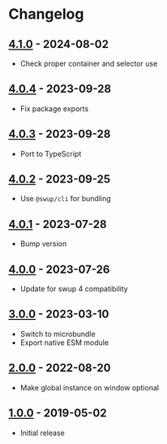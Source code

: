 # Changelog

## [4.1.0] - 2024-08-02

- Check proper container and selector use

## [4.0.4] - 2023-09-28

- Fix package exports

## [4.0.3] - 2023-09-28

- Port to TypeScript

## [4.0.2] - 2023-09-25

- Use `@swup/cli` for bundling

## [4.0.1] - 2023-07-28

- Bump version

## [4.0.0] - 2023-07-26

- Update for swup 4 compatibility

## [3.0.0] - 2023-03-10

- Switch to microbundle
- Export native ESM module

## [2.0.0] - 2022-08-20

- Make global instance on window optional

## [1.0.0] - 2019-05-02

- Initial release

[4.1.0]: https://github.com/swup/debug-plugin/releases/tag/4.1.0
[4.0.4]: https://github.com/swup/debug-plugin/releases/tag/4.0.4
[4.0.3]: https://github.com/swup/debug-plugin/releases/tag/4.0.3
[4.0.2]: https://github.com/swup/debug-plugin/releases/tag/4.0.2
[4.0.1]: https://github.com/swup/debug-plugin/releases/tag/4.0.1
[4.0.0]: https://github.com/swup/debug-plugin/releases/tag/4.0.0
[3.0.0]: https://github.com/swup/debug-plugin/releases/tag/3.0.0
[2.0.0]: https://github.com/swup/debug-plugin/releases/tag/2.0.0
[1.0.0]: https://github.com/swup/debug-plugin/releases/tag/1.0.0
